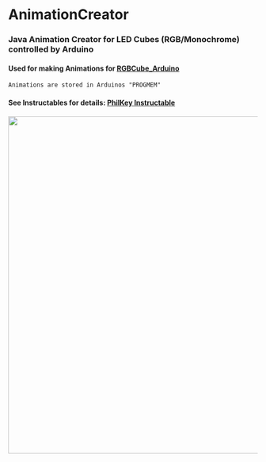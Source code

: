 # AnimationCreator 
### Java Animation Creator for LED Cubes (RGB/Monochrome) controlled by Arduino
#### Used for making Animations for [RGBCube_Arduino](https://github.com/PhilKes/RGBCube_Arduino)
    Animations are stored in Arduinos "PROGMEM"
#### See Instructables for details: [PhilKey Instructable](https://www.instructables.com/id/RGB-LED-Cube-With-Bluetooth-App-AnimationCreator/)
<img src="https://i.imgur.com/WJzNzW5.png" width="680">
